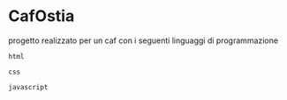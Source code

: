 # CafOstia

progetto realizzato per un caf con i seguenti linguaggi di programmazione

`html`

`css`


`javascript`
